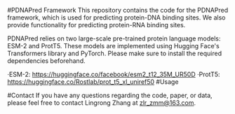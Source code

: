 #PDNAPred Framework
This repository contains the code for the PDNAPred framework, which is used for predicting protein-DNA binding sites. We also provide functionality for predicting protein-RNA binding sites.

PDNAPred relies on two large-scale pre-trained protein language models: ESM-2 and ProtT5. These models are implemented using Hugging Face's Transformers library and PyTorch. Please make sure to install the required dependencies beforehand.

·ESM-2: https://huggingface.co/facebook/esm2_t12_35M_UR50D
·ProtT5: https://huggingface.co/Rostlab/prot_t5_xl_uniref50
#Usage

#Contact
If you have any questions regarding the code, paper, or data, please feel free to contact Lingrong Zhang at zlr_zmm@163.com.
